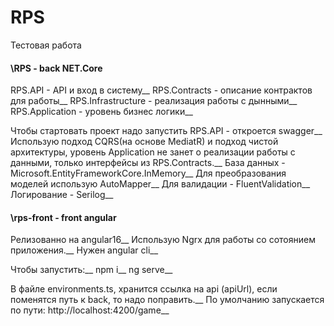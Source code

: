 # RPS
Тестовая работа
 #### \RPS - back NET.Core
 RPS.API - API и вход в систему__
 RPS.Contracts - описание контрактов для работы__
 RPS.Infrastructure - реализация работы с дынными__
 RPS.Application - уровень бизнес логики__
 
 Чтобы стартовать проект надо запустить RPS.API - откроется swagger__
 Использую подход CQRS(на основе MediatR) и подход чистой архитектуры, уровень Application не занет о реализации работы с данными, только интерфейсы из RPS.Contracts.__
 База данных - Microsoft.EntityFrameworkCore.InMemory__
 Для преобразования моделей использую AutoMapper__
 Для валидации - FluentValidation__
 Логирование - Serilog__
 
 #### \rps-front - front angular
 Релизованно на angular16__
 Использую Ngrx для работы со сотоянием приложения.__
 Нужен angular cli__
 
 Чтобы запустить:__
 npm i__
 ng serve__
 
 В файле environments.ts, хранится ссылка на api (apiUrl), если поменятся путь к back, то надо поправить.__
 По умолчанию запускается по пути: http://localhost:4200/game__
 

